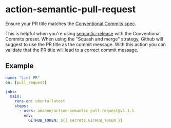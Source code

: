 # action-semantic-pull-request

Ensure your PR title matches the [Conventional Commits spec](https://www.conventionalcommits.org/).

This is helpful when you're using [semantic-release](https://github.com/semantic-release/semantic-release) with the Conventional Commits preset. When using the "Squash and merge" strategy, Github will suggest to use the PR title as the commit message. With this action you can validate that the PR title will lead to a correct commit message.

## Example

```yml
name: "Lint PR"
on: [pull_request]

jobs:
  main:
    runs-on: ubuntu-latest
    steps:
      - uses: amannn/action-semantic-pull-request@v1.1.1
        env:
          GITHUB_TOKEN: ${{ secrets.GITHUB_TOKEN }}
```
